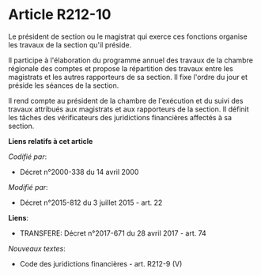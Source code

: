 # Article R212-10

Le président de section ou le magistrat qui exerce ces fonctions organise les travaux de la section qu'il préside. 

Il participe à l'élaboration du programme annuel des travaux de la chambre régionale des comptes et propose la répartition
des travaux entre les magistrats et les autres rapporteurs de sa section. Il fixe l'ordre du jour et préside les séances de
la section. 

Il rend compte au président de la chambre de l'exécution et du suivi des travaux attribués aux magistrats et aux rapporteurs
de la section. Il définit les tâches des  vérificateurs des juridictions financières affectés à sa section.

**Liens relatifs à cet article**

_Codifié par_:

  - Décret n°2000-338 du 14 avril 2000

_Modifié par_:

  - Décret n°2015-812 du 3 juillet 2015 - art. 22

**Liens**:

  - TRANSFERE: Décret n°2017-671 du 28 avril 2017 - art. 74

_Nouveaux textes_:

  - Code des juridictions financières - art. R212-9 (V)
